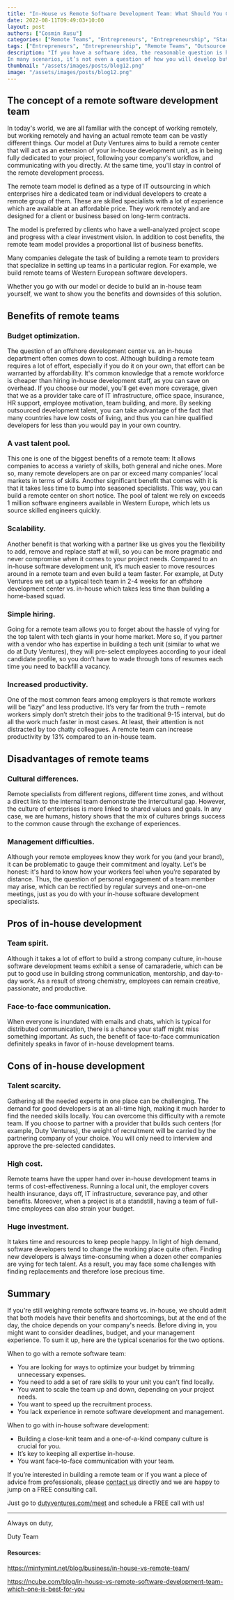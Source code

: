 ```yaml
---
title: "In-House vs Remote Software Development Team: What Should You Choose?"
date: 2022-08-11T09:49:03+10:00
layout: post
authors: ["Cosmin Rusu"]
categories: ["Remote Teams", "Entrepreneurs", "Entrepreneurship", "Start-ups", "MVP", "Product", "Development", "Testing", "Launching"]
tags: ["Entrepreneurs", "Entrepreneurship", "Remote Teams", "Outsource Software", "Start-ups", "MVP", "Product", "Development", "Testing", "Launching"]
description: "If you have a software idea, the reasonable question is how you will turn it into a reality. 
In many scenarios, it’s not even a question of how you will develop but who is going to work on it."
thumbnail: "/assets/images/posts/blog12.png"
image: "/assets/images/posts/blog12.png"
---
```


## The concept of a remote software development team

In today's world, we are all familiar with the concept of working remotely, 
but working remotely and having an actual remote team can be vastly different things. 
Our model at Duty Ventures aims to build a remote center that will act as an extension 
of your in-house development unit, as in being fully dedicated to your project, 
following your company's workflow, and communicating with you directly. 
At the same time, you'll stay in control of the remote development process. 

The remote team model is defined as a type of 
IT outsourcing in which enterprises hire a dedicated team 
or individual developers to create a remote group of them. 
These are skilled specialists with a lot of experience which 
are available at an affordable price. 
They work remotely and are designed for a client or business based on long-term contracts.

The model is preferred by clients who have a 
well-analyzed project scope and progress with a clear investment vision. 
In addition to cost benefits, the remote team model provides a proportional 
list of business benefits.

Many companies delegate the task of building a remote team to providers 
that specialize in setting up teams in a particular region. 
For example, we build remote teams of Western European software developers. 

Whether you go with our model or decide to build an in-house team yourself, 
we want to show you the benefits and downsides of this solution. 


## Benefits of remote teams
### Budget optimization.
The question of an offshore development center vs. an in-house department often comes down to cost. 
Although building a remote team requires a lot of effort, especially if you do it on your own, that effort can be warranted by affordability. 
It's common knowledge that a remote workforce is cheaper than hiring in-house development staff, as you can save on overhead. 
If you choose our model, you'll get even more coverage, given that we as a provider take care of IT infrastructure, office space, insurance, HR support, employee motivation, team building, and more. 
By seeking outsourced development talent, you can take advantage of the fact that many countries have low costs of living, and thus you can hire qualified developers for less than you would pay in your own country.
### A vast talent pool. 
This one is one of the biggest benefits of a remote team: It allows companies to access a variety of skills, both general and niche ones. 
More so, many remote developers are on par or exceed many companies’ local markets in terms of skills. 
Another significant benefit that comes with it is that it takes less time to bump into seasoned specialists. 
This way, you can build a remote center on short notice. 
The pool of talent we rely on exceeds 1 million software engineers available in Western Europe, 
which lets us source skilled engineers quickly. 
### Scalability. 
Another benefit is that working with a partner like us gives you the flexibility to add, 
remove and replace staff at will, so you can be more pragmatic and never compromise when 
it comes to your project needs. Compared to an in-house software development unit, 
it’s much easier to move resources around in a remote team and even build a team faster. 
For example, at Duty Ventures we set up a typical tech team in 2-4 weeks for an offshore development center vs. in-house 
which takes less time than building a home-based squad. 
### Simple hiring. 
Going for a remote team allows you to forget about the hassle of vying 
for the top talent with tech giants in your home market. 
More so, if you partner with a vendor who has expertise in building 
a tech unit (similar to what we do at Duty Ventures), 
they will pre-select employees according to your ideal 
candidate profile, so you don’t have to wade through 
tons of resumes each time you need to backfill a vacancy. 
### Increased productivity.
One of the most common fears among employers is that remote workers will be “lazy” 
and less productive. It’s very far from the truth – remote workers simply don’t 
stretch their jobs to the traditional 9-15 interval, 
but do all the work much faster in most cases. 
At least, their attention is not distracted by too chatty colleagues. 
A remote team can increase productivity by 13% compared to an in-house team.

## Disadvantages of remote teams
### Cultural differences.
Remote specialists from different regions, different time zones, 
and without a direct link to the internal team demonstrate the intercultural gap. 
However, the culture of enterprises is more linked to shared values and goals. 
In any case, we are humans, history shows that the mix of cultures brings 
success to the common cause through the exchange of experiences.
### Management difficulties. 
Although your remote employees know they work for you (and your brand), 
it can be problematic to gauge their commitment and loyalty. 
Let's be honest: it's hard to know how your workers feel when 
you’re separated by distance. 
Thus, the question of personal engagement of a team member may arise, 
which can be rectified by regular surveys and one-on-one meetings, 
just as you do with your in-house software development specialists. 


## Pros of in-house development 
### Team spirit. 
Although it takes a lot of effort to build a strong company culture, in-house software development teams exhibit a sense of camaraderie, which can be put to good use in building strong communication, mentorship, and day-to-day work. As a result of strong chemistry, employees can remain creative, passionate, and productive. 
### Face-to-face communication. 
When everyone is inundated with emails and chats, which is typical for distributed communication, there is a chance your staff might miss something important. As such, the benefit of face-to-face communication definitely speaks in favor of in-house development teams. 

## Cons of in-house development 
### Talent scarcity. 
Gathering all the needed experts in one place can be challenging. 
The demand for good developers is at an all-time high, 
making it much harder to find the needed skills locally. 
You can overcome this difficulty with a remote team. 
If you choose to partner with a provider that builds such centers (for example, Duty Ventures), 
the weight of recruitment will be carried by the partnering company of your choice. 
You will only need to interview and approve the pre-selected candidates. 
### High cost. 
Remote teams have the upper hand over in-house development teams 
in terms of cost-effectiveness. 
Running a local unit, the employer covers health insurance, days off, 
IT infrastructure, severance pay, and other benefits. 
Moreover, when a project is at a standstill, having a team of full-time 
employees can also strain your budget. 
### Huge investment. 
It takes time and resources to keep people happy. 
In light of high demand, software developers tend to 
change the working place quite often. 
Finding new developers is always time-consuming when a 
dozen other companies are vying for tech talent. 
As a result, you may face some challenges with finding
 replacements and therefore lose precious time.  

## Summary

If you're still weighing remote software teams vs. in-house, 
we should admit that both models have their benefits and shortcomings, 
but at the end of the day, the choice depends on your company's needs. 
Before diving in, you might want to consider deadlines, 
budget, and your management experience. 
To sum it up, here are the typical scenarios for the two options. 

When to go with a remote software team:
- You are looking for ways to optimize your budget by trimming unnecessary expenses.
- You need to add a set of rare skills to your unit you can't find locally.
- You want to scale the team up and down, depending on your project needs.
- You want to speed up the recruitment process.
- You lack experience in remote software development and management. 

When to go with in-house software development:
- Building a close-knit team and a one-of-a-kind company culture is crucial for you.
- It’s key to keeping all expertise in-house.
- You want face-to-face communication with your team.

If you’re interested in building a remote team or if you want a piece of advice from professionals, 
please [contact us](https://dutyventures.com) directly and we are happy to jump on a
FREE consulting call. 

Just go to [dutyventures.com/meet](https://dutyventures.com/meet) and schedule a FREE call with us! 

----------------------

Always on duty,

Duty Team

#### Resources:
https://mintymint.net/blog/business/in-house-vs-remote-team/

https://ncube.com/blog/in-house-vs-remote-software-development-team-which-one-is-best-for-you

